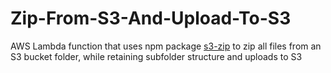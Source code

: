 # Zip-From-S3-And-Upload-To-S3

AWS Lambda function that uses npm package [s3-zip](https://github.com/orangewise/s3-zip)
to zip all files from an S3 bucket folder, while retaining subfolder structure and uploads to S3
